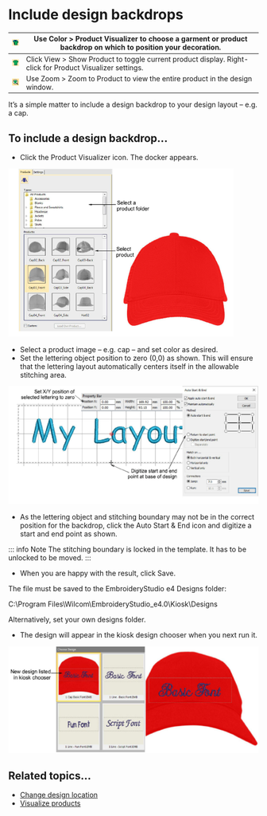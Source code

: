 # Include design backdrops

| ![ProductVisualizer.png](assets/ProductVisualizer.png) | Use Color > Product Visualizer to choose a garment or product backdrop on which to position your decoration. |
| ------------------------------------------------------ | ------------------------------------------------------------------------------------------------------------ |
| ![ShowProduct.png](assets/ShowProduct.png)             | Click View > Show Product to toggle current product display. Right-click for Product Visualizer settings.    |
| ![ZoomToProduct.png](assets/ZoomToProduct.png)         | Use Zoom > Zoom to Product to view the entire product in the design window.                                  |

It’s a simple matter to include a design backdrop to your design layout – e.g. a cap.

## To include a design backdrop...

- Click the Product Visualizer icon. The docker appears.

![SampleCap.png](assets/SampleCap.png)

- Select a product image – e.g. cap – and set color as desired.
- Set the lettering object position to zero (0,0) as shown. This will ensure that the lettering layout automatically centers itself in the allowable stitching area.

![lettering_kiosk00091.png](assets/lettering_kiosk00091.png)

- As the lettering object and stitching boundary may not be in the correct position for the backdrop, click the Auto Start & End icon and digitize a start and end point as shown.

::: info Note
The stitching boundary is locked in the template. It has to be unlocked to be moved.
:::

- When you are happy with the result, click Save.

The file must be saved to the EmbroideryStudio e4 Designs folder:

C:\\Program Files\\Wilcom\\EmbroideryStudio_e4.0\\Kiosk\\Designs

Alternatively, set your own designs folder.

- The design will appear in the kiosk design chooser when you next run it.

![AddProductTemplate.png](assets/AddProductTemplate.png)

## Related topics...

- [Change design location](Change_design_location)
- [Visualize products](../../Digitizing/colorways/Visualize_products)
